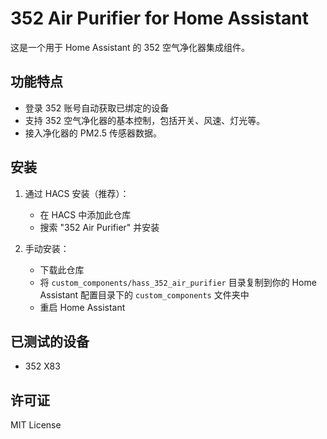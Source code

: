 # 352 Air Purifier for Home Assistant

这是一个用于 Home Assistant 的 352 空气净化器集成组件。

## 功能特点

-   登录 352 账号自动获取已绑定的设备
-   支持 352 空气净化器的基本控制，包括开关、风速、灯光等。
-   接入净化器的 PM2.5 传感器数据。

## 安装

1. 通过 HACS 安装（推荐）：

    - 在 HACS 中添加此仓库
    - 搜索 "352 Air Purifier" 并安装

2. 手动安装：
    - 下载此仓库
    - 将 `custom_components/hass_352_air_purifier` 目录复制到你的 Home Assistant 配置目录下的 `custom_components` 文件夹中
    - 重启 Home Assistant

## 已测试的设备

-   352 X83

## 许可证

MIT License

